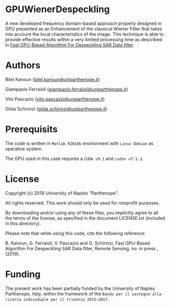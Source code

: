 # GPUWienerDespeckling
A new developed frequency domain-based approach properly designed in GPU presented as an Enhancement of the classical Wiener Filter that takes into account the local characteristics of the image. This technique is able to provide effective results within a very limited processing time as described in [Fast GPU-Based Algorithm For Despeckling SAR Data filter](https://www.mdpi.com/2072-4292/11/12/1473). 

# Authors

Bilel Kanoun (bilel.kanoun@uniparthenope.it)

Giampaolo Ferraioli (giampaolo.ferraioli@uniparthenope.it)

Vito Pascazio (vito.pascazio@uniparthenope.it)

Gilda Schirinzi (gilda.schirinzi@uniparthenope.it)

# Prerequisits
The code is written in `Matlab R2018b` environment with `Linux Debian` as operative system. 

The GPU used in this case requires a `CUDA v9.1` and `cudnn v7.1.3`.

# License
Copyright (c) 2019 University of Naples "Parthenope".

All rights reserved. This work should only be used for nonprofit purposes.

By downloading and/or using any of these files, you implicitly agree to all the terms of the license, as specified in the document LICENSE.txt (included in this directory).

Please note that while using this code, cite the following reference:

B. Kanoun, G. Ferraioli, V. Pascazio and G. Schirinzi, Fast GPU-Based Algorithm For Despeckling SAR Data filter, Remote Sensing, no. in press ,(2019). 

# Funding
The present work has been partially funded by the University of Naples Parthenope, Italy, within the framework of the `Bando per il sostegno alla ricerca individuale per il triennio 2015-2017`.
